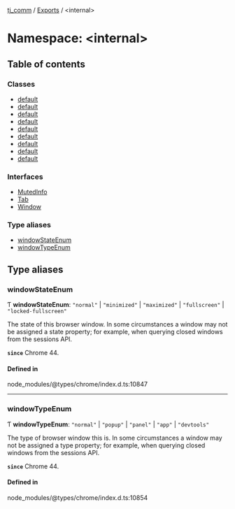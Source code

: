 [tj_comm](../README.md) / [Exports](../modules.md) / <internal\>

# Namespace: <internal\>

## Table of contents

### Classes

- [default](../classes/internal_.default.md)
- [default](../classes/internal_.default-1.md)
- [default](../classes/internal_.default-2.md)
- [default](../classes/internal_.default-3.md)
- [default](../classes/internal_.default-4.md)
- [default](../classes/internal_.default-5.md)
- [default](../classes/internal_.default-6.md)
- [default](../classes/internal_.default-7.md)
- [default](../classes/internal_.default-8.md)

### Interfaces

- [MutedInfo](../interfaces/internal_.MutedInfo.md)
- [Tab](../interfaces/internal_.Tab.md)
- [Window](../interfaces/internal_.Window.md)

### Type aliases

- [windowStateEnum](internal_.md#windowstateenum)
- [windowTypeEnum](internal_.md#windowtypeenum)

## Type aliases

### windowStateEnum

Ƭ **windowStateEnum**: ``"normal"`` \| ``"minimized"`` \| ``"maximized"`` \| ``"fullscreen"`` \| ``"locked-fullscreen"``

The state of this browser window.
In some circumstances a window may not be assigned a state property; for example, when querying closed windows from the sessions API.

**`since`** Chrome 44.

#### Defined in

node_modules/@types/chrome/index.d.ts:10847

___

### windowTypeEnum

Ƭ **windowTypeEnum**: ``"normal"`` \| ``"popup"`` \| ``"panel"`` \| ``"app"`` \| ``"devtools"``

The type of browser window this is.
In some circumstances a window may not be assigned a type property; for example, when querying closed windows from the sessions API.

**`since`** Chrome 44.

#### Defined in

node_modules/@types/chrome/index.d.ts:10854
